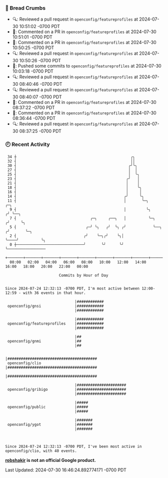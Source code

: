 ### 🍞 Bread Crumbs

 * 🔍: Reviewed a pull request in  `openconfig/featureprofiles` at 2024-07-30 10:51:02 -0700 PDT
 * 💬: Commented on a PR in  `openconfig/featureprofiles` at 2024-07-30 10:51:01 -0700 PDT
 * 💬: Commented on a PR in  `openconfig/featureprofiles` at 2024-07-30 10:50:25 -0700 PDT
 * 🔍: Reviewed a pull request in  `openconfig/featureprofiles` at 2024-07-30 10:50:26 -0700 PDT
 * 🚢: Pushed some commits to `openconfig/featureprofiles` at 2024-07-30 10:03:18 -0700 PDT
 * 🔍: Reviewed a pull request in  `openconfig/featureprofiles` at 2024-07-30 08:40:46 -0700 PDT
 * 🔍: Reviewed a pull request in  `openconfig/featureprofiles` at 2024-07-30 08:40:07 -0700 PDT
 * 💬: Commented on a PR in  `openconfig/featureprofiles` at 2024-07-30 08:37:22 -0700 PDT
 * 💬: Commented on a PR in  `openconfig/featureprofiles` at 2024-07-30 08:36:44 -0700 PDT
 * 🔍: Reviewed a pull request in  `openconfig/featureprofiles` at 2024-07-30 08:37:25 -0700 PDT

### 🕘 Recent Activity
```
 34 ┼                                                   ╭╮
 32 ┤                                                   ││
 30 ┤                                                  ╭╯╰╮
 27 ┤                                                  │  │
 25 ┤                                                  │  ╰╮
 23 ┤                                                 ╭╯   │
 21 ┤                                                 │    │
 18 ┤                                                 │    ╰╮
 16 ┤                                                 │     │
 14 ┤                                                ╭╯     ╰╮
 11 ┤                                                │       ╰─╮             ╭─╮
  9 ┤                                                │         ╰╮           ╭╯ ╰──╮
  7 ┤                                 ╭─╮     ╭──╮   │          ╰─╮        ╭╯     ╰╮
  5 ┤                               ╭─╯ ╰╮   ╭╯  ╰╮ ╭╯            ╰──╮    ╭╯       ╰─╮
  2 ┤                              ╭╯    ╰─╮╭╯    ╰╮│                ╰────╯          ╰╮
  0 ┼──────────────────────────────╯       ╰╯      ╰╯                                 ╰─────────────────
    +───────+───────+───────+───────+───────+───────+───────+───────+───────+───────+───────+───────+────
  00:00   02:00   04:00   06:00   08:00   10:00   12:00   14:00   16:00   18:00   20:00   22:00   00:00   

						Commits by Hour of Day


Since 2024-07-24 12:32:13 -0700 PDT, I'm most active between 12:00-12:59 - with 36 events in that hour.

```



```
                               |############
 openconfig/gnsi               |############
                               |############

                               |############
 openconfig/featureprofiles    |############
                               |############

                               |##
 openconfig/gnmi               |##
                               |##

                               |########################################
 openconfig/clio               |########################################
                               |########################################

                               |######################
 openconfig/gribigo            |######################
                               |######################

                               |#####
 openconfig/public             |#####
                               |#####

                               |#######
 openconfig/ygot               |#######
                               |#######



Since 2024-07-24 12:32:13 -0700 PDT, I've been most active in openconfig/clio, with 40 events.

```
**[robshakir](mailto:robjs@google.com) is not an official Google product.**  


Last Updated: 2024-07-30 16:46:24.892774171 -0700 PDT
